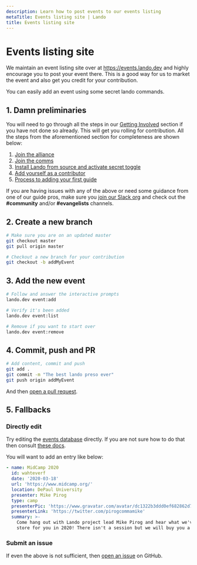 ```yaml
---
description: Learn how to post events to our events listing
metaTitle: Events listing site | Lando
title: Events listing site
---
```


# Events listing site

We maintain an event listing site over at <https://events.lando.dev> and highly encourage you to post your event there. This is a good way for us to market the event and also get you credit for your contribution.

You can easily add an event using some secret lando commands.

## 1. Damn preliminaries

You will need to go through all the steps in our [Getting Involved](contributing) section if you have not done so already. This will get you rolling for contribution. All the steps from the aforementioned section for completeness are shown below:

1. [Join the alliance](./join.md)
2. [Join the comms](./comms.md)
3. [Install Lando from source and activate secret toggle](./activate.md)
4. [Add yourself as a contributor](./first.md)
5. [Process to adding your first guide](./guides-add.md)

If you are having issues with any of the above or need some guidance from one of our guide pros, make sure you [join our Slack org](https://launchpass.com/devwithlando) and check out the **#community** and/or **#evangelists** channels.

## 2. Create a new branch

```bash
# Make sure you are on an updated master
git checkout master
git pull origin master

# Checkout a new branch for your contribution
git checkout -b addMyEvent
```

## 3. Add the new event

```bash
# Follow and answer the interactive prompts
lando.dev event:add

# Verify it's been added
lando.dev event:list

# Remove if you want to start over
lando.dev event:remove
```

## 4. Commit, push and PR

```bash
# Add content, commit and push
git add .
git commit -m "The best lando preso ever"
git push origin addMyEvent
```

And then [open a pull request](https://help.github.com/articles/creating-a-pull-request/).

## 5. Fallbacks

### Directly edit

Try editing the [events database](https://github.com/lando/lando/blob/master/api/data/events.yml) directly. If you are not sure how to do that then consult [these docs](https://help.github.com/en/github/managing-files-in-a-repository/editing-files-in-your-repository).

You will want to add an entry like below:

```yaml
- name: MidCamp 2020
  id: wahteverf
  date: '2020-03-18'
  url: 'https://www.midcamp.org/'
  location: DePaul University
  presenter: Mike Pirog
  type: camp
  presenterPic: 'https://www.gravatar.com/avatar/dc1322b3ddd0ef682862d7f281c821bb'
  presenterLink: 'https://twitter.com/pirogcommamike'
  summary: >-
    Come hang out with Lando project lead Mike Pirog and hear what we've got in
    store for you in 2020! There isn't a session but we will buy you a beer!
```

### Submit an issue

If even the above is not sufficient, then [open an issue](https://github.com/lando/lando/issues/new/choose) on GitHub.

